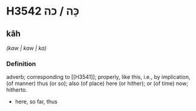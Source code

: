# H3542 כָּה / כה

## kâh

_(kaw | kaw | ka)_

### Definition

adverb; corresponding to [[H3541]]; properly, like this, i.e., by implication, (of manner) thus (or so); also (of place) here (or hither); or (of time) now; hitherto.

- here, so far, thus

